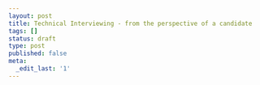 ```yaml
---
layout: post
title: Technical Interviewing - from the perspective of a candidate
tags: []
status: draft
type: post
published: false
meta:
  _edit_last: '1'
---
```


